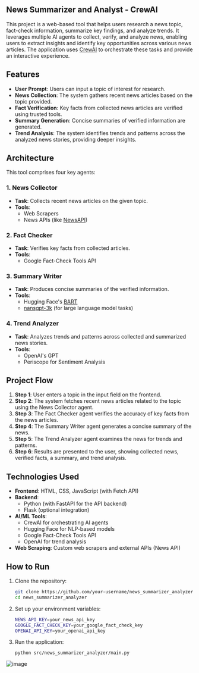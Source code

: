 ## News Summarizer and Analyst - CrewAI 


This project is a web-based tool that helps users research a news topic, fact-check information, summarize key findings, and analyze trends. It leverages multiple AI agents to collect, verify, and analyze news, enabling users to extract insights and identify key opportunities across various news articles. The application uses [CrewAI](https://crewai.com/) to orchestrate these tasks and provide an interactive experience.

## Features

- **User Prompt**: Users can input a topic of interest for research.
- **News Collection**: The system gathers recent news articles based on the topic provided.
- **Fact Verification**: Key facts from collected news articles are verified using trusted tools.
- **Summary Generation**: Concise summaries of verified information are generated.
- **Trend Analysis**: The system identifies trends and patterns across the analyzed news stories, providing deeper insights.

## Architecture

This tool comprises four key agents:

### 1. News Collector
- **Task**: Collects recent news articles on the given topic.
- **Tools**: 
  - Web Scrapers
  - News APIs (like [NewsAPI](https://newsapi.org/))
  
### 2. Fact Checker
- **Task**: Verifies key facts from collected articles.
- **Tools**: 
  - Google Fact-Check Tools API
  
### 3. Summary Writer
- **Task**: Produces concise summaries of the verified information.
- **Tools**: 
  - Hugging Face's [BART](https://huggingface.co/facebook/bart-large-cnn)
  - [nansgpt-3k](https://nansgpt-3k.com) (for large language model tasks)

### 4. Trend Analyzer
- **Task**: Analyzes trends and patterns across collected and summarized news stories.
- **Tools**: 
  - OpenAI's GPT
  - Periscope for Sentiment Analysis

## Project Flow

1. **Step 1**: User enters a topic in the input field on the frontend.
2. **Step 2**: The system fetches recent news articles related to the topic using the News Collector agent.
3. **Step 3**: The Fact Checker agent verifies the accuracy of key facts from the news articles.
4. **Step 4**: The Summary Writer agent generates a concise summary of the news.
5. **Step 5**: The Trend Analyzer agent examines the news for trends and patterns.
6. **Step 6**: Results are presented to the user, showing collected news, verified facts, a summary, and trend analysis.

## Technologies Used

- **Frontend**: HTML, CSS, JavaScript (with Fetch API)
- **Backend**: 
  - Python (with FastAPI for the API backend)
  - Flask (optional integration)
- **AI/ML Tools**: 
  - CrewAI for orchestrating AI agents
  - Hugging Face for NLP-based models
  - Google Fact-Check Tools API
  - OpenAI for trend analysis
- **Web Scraping**: Custom web scrapers and external APIs (News API)

## How to Run

1. Clone the repository:
   ```bash
   git clone https://github.com/your-username/news_summarizer_analyzer.git
   cd news_summarizer_analyzer
   ```

2. Set up your environment variables:
   ```bash
   NEWS_API_KEY=your_news_api_key
   GOOGLE_FACT_CHECK_KEY=your_google_fact_check_key
   OPENAI_API_KEY=your_openai_api_key
   ```

3. Run the application:
   ```
   python src/news_summarizer_analyzer/main.py
   ```

![image](IMG_3530.heic)

